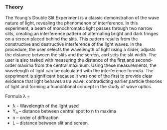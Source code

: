 <h3>Theory</h3>

<p>The Young&#39;s Double Slit Experiment is a classic demonstration of the wave nature of light,
revealing the phenomenon of interference. In this experiment, a beam of monochromatic
light passes through two narrow slits, creating an interference pattern of alternating bright
and dark fringes on a screen placed behind the slits. This pattern results from the constructive and destructive interference of the light waves. In the procedure, the user
selects the wavelength of light using a slider, adjusts the distance between the slits and the
screen, and sets the slit width. The user is also tasked with measuring the distance of the
first and second-order maxima from the central maximum. Using these measurements, the
wavelength of light can be calculated with the interference formula. The experiment is
significant because it was one of the first to provide clear evidence that light behaves as a
wave, contradicting earlier particle theories of light and forming a foundational concept in
the study of wave optics.</p>


<p>Formula &lambda; = </p>

<ul>
<li>&lambda; - Wavelength of the light used </li>
<li>Y<sub>n</sub> – distance between central spot to n th maxima </li>
<li>n – order of diffraction </li>
<li>L – distance between slit and screen. </li>
<ul>

<script type="text/javascript" id="MathJax-script" async src="https://cdn.jsdelivr.net/npm/mathjax@3/es5/tex-mml-chtml.js"> </script>